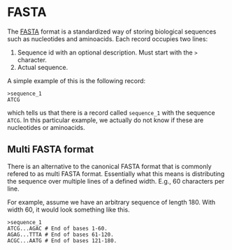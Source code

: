 # FASTA
The [FASTA](https://en.wikipedia.org/wiki/FASTA_format) format is a standardized way of storing biological sequences such as nucleotides and aminoacids. Each record occupies two lines:
1. Sequence id with an optional description. Must start with the `>` character.
2. Actual sequence.

A simple example of this is the following record:
```
>sequence_1
ATCG
```

which tells us that there is a record called `sequence_1` with the sequence `ATCG`. In this particular example, we actually do not know if these are nucleotides or aminoacids.

## Multi FASTA format
There is an alternative to the canonical FASTA format that is commonly refered to as multi FASTA format. Essentially what this means is distributing the sequence over multiple lines of a defined width. E.g., 60 characters per line.

For example, assume we have an arbitrary sequence of length 180. With width 60, it would look something like this.

```
>sequence_1
ATCG...AGAC # End of bases 1-60.
AGAG...TTTA # End of bases 61-120.
ACGC...AATG # End of bases 121-180.
```
